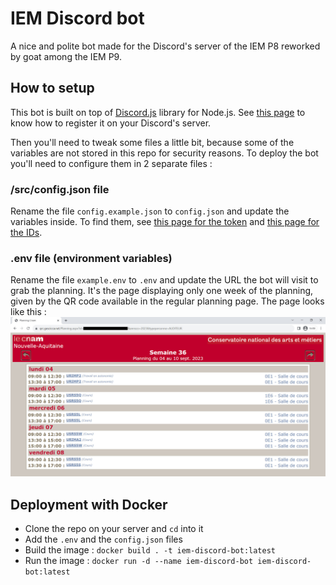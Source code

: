 # IEM Discord bot

A nice and polite bot made for the Discord's server of the IEM P8 reworked by goat among the IEM P9.

## How to setup

This bot is built on top of [Discord.js](https://github.com/discordjs/discord.js) library for Node.js. See [this page](https://discordjs.guide/preparations/setting-up-a-bot-application.html#creating-your-bot) to know how to register it on your Discord's server.

Then you'll need to tweak some files a little bit, because some of the variables are not stored in this repo for security reasons. To deploy the bot you'll need to configure them in 2 separate files :

### /src/config.json file
Rename the file `config.example.json` to `config.json` and update the variables inside. To find them, see [this page for the token](https://discordjs.guide/preparations/setting-up-a-bot-application.html#creating-your-bot) and [this page for the IDs](https://discordjs.guide/creating-your-bot/command-deployment.html#guild-commands).

### .env file (environment variables)
Rename the file `example.env` to `.env` and update the URL the bot will visit to grab the planning. It's the page displaying only one week of the planning, given by the QR code available in the regular planning page. The page looks like this :<br />
![Web page to scrap](img/page-web.jpg "Web page to scrap")

## Deployment with Docker

 - Clone the repo on your server and `cd` into it
 - Add the `.env` and the `config.json` files
 - Build the image : `docker build . -t iem-discord-bot:latest`
 - Run the image : `docker run -d --name iem-discord-bot iem-discord-bot:latest`
 
